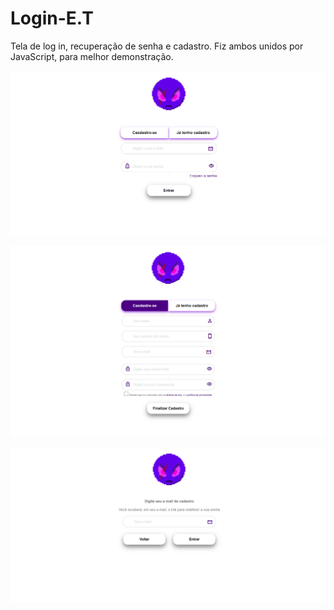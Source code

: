 # Login-E.T
Tela de log in, recuperação de senha e cadastro. Fiz ambos unidos por JavaScript, para melhor demonstração.

![alt text](https://github.com/narinsss/Login-E.T/blob/main/login.PNG)

![alt text](https://github.com/narinsss/Login-E.T/blob/main/cad.PNG)

![alt text](https://github.com/narinsss/Login-E.T/blob/main/senha.PNG)
